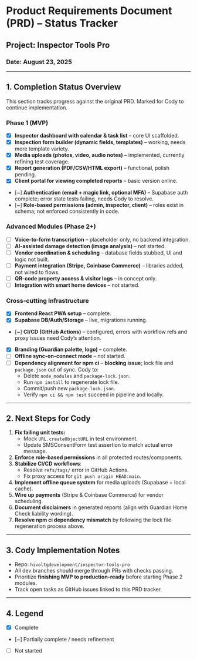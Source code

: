 # Product Requirements Document (PRD) – Status Tracker

## Project: Inspector Tools Pro

### Date: August 23, 2025

---

## 1. Completion Status Overview
This section tracks progress against the original PRD. Marked for Cody to continue implementation.

### Phase 1 (MVP)
- [x] **Inspector dashboard with calendar & task list** – core UI scaffolded.
- [x] **Inspection form builder (dynamic fields, templates)** – working, needs more template variety.
- [x] **Media uploads (photos, video, audio notes)** – implemented, currently refining test coverage.
- [x] **Report generation (PDF/CSV/HTML export)** – functional, polish pending.
- [x] **Client portal for viewing completed reports** – basic version online.
- [~] **Authentication (email + magic link, optional MFA)** – Supabase auth complete; error state tests failing, needs Cody to resolve.
- [~] **Role-based permissions (admin, inspector, client)** – roles exist in schema; not enforced consistently in code.

### Advanced Modules (Phase 2+)
- [ ] **Voice-to-form transcription** – placeholder only, no backend integration.
- [ ] **AI-assisted damage detection (image analysis)** – not started.
- [ ] **Vendor coordination & scheduling** – database fields stubbed, UI and logic not built.
- [ ] **Payment integration (Stripe, Coinbase Commerce)** – libraries added, not wired to flows.
- [ ] **QR-code property access & visitor logs** – in concept only.
- [ ] **Integration with smart home devices** – not started.

### Cross-cutting Infrastructure
- [x] **Frontend React PWA setup** – complete.
- [x] **Supabase DB/Auth/Storage** – live, migrations running.
- [~] **CI/CD (GitHub Actions)** – configured, errors with workflow refs and proxy issues need Cody’s attention.
- [x] **Branding (Guardian palette, logo)** – complete.
- [ ] **Offline sync-on-connect mode** – not started.
- [ ] **Dependency alignment for npm ci** – **blocking issue**; lock file and `package.json` out of sync. Cody to:
  - Delete `node_modules` and `package-lock.json`.
  - Run `npm install` to regenerate lock file.
  - Commit/push new `package-lock.json`.
  - Verify `npm ci && npm test` succeed in pipeline and locally.

---

## 2. Next Steps for Cody
1. **Fix failing unit tests:**
   - Mock `URL.createObjectURL` in test environment.
   - Update SMSConsentForm test assertion to match actual error message.
2. **Enforce role-based permissions** in all protected routes/components.
3. **Stabilize CI/CD workflows**:
   - Resolve `refs/tags/` error in GitHub Actions.
   - Fix proxy access for `git push origin HEAD:main`.
4. **Implement offline queue system** for media uploads (Supabase + local cache).
5. **Wire up payments** (Stripe & Coinbase Commerce) for vendor scheduling.
6. **Document disclaimers** in generated reports (align with Guardian Home Check liability wording).
7. **Resolve npm ci dependency mismatch** by following the lock file regeneration process above.

---

## 3. Cody Implementation Notes
- Repo: `hivoltgdevelopment/inspector-tools-pro`
- All dev branches should merge through PRs with checks passing.
- Prioritize **finishing MVP to production-ready** before starting Phase 2 modules.
- Track open tasks as GitHub issues linked to this PRD tracker.

---

## 4. Legend
- [x] Complete
- [~] Partially complete / needs refinement
- [ ] Not started

